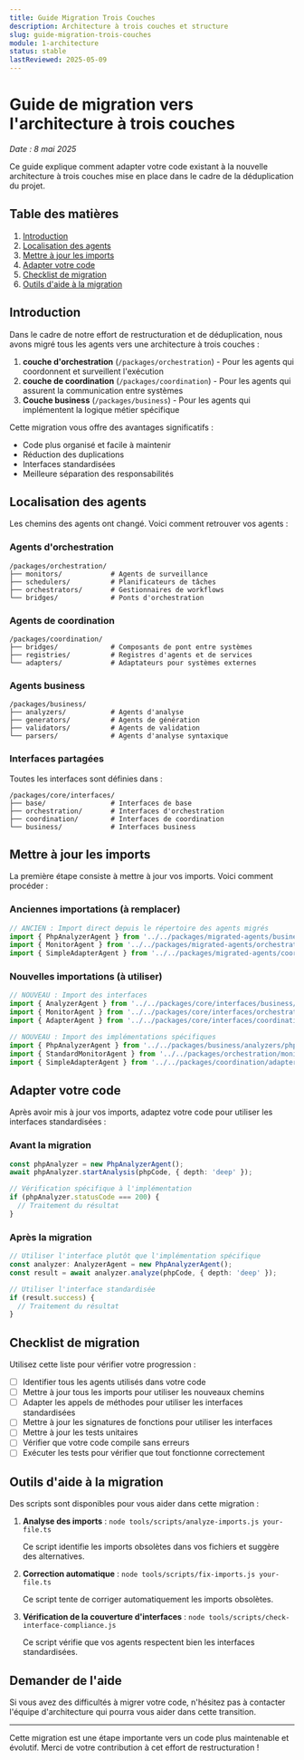 ```yaml
---
title: Guide Migration Trois Couches
description: Architecture à trois couches et structure
slug: guide-migration-trois-couches
module: 1-architecture
status: stable
lastReviewed: 2025-05-09
---
```


# Guide de migration vers l'architecture à trois couches


*Date : 8 mai 2025*

Ce guide explique comment adapter votre code existant à la nouvelle architecture à trois couches mise en place dans le cadre de la déduplication du projet.

## Table des matières


1. [Introduction](#introduction)
2. [Localisation des agents](#localisation-des-agents)
3. [Mettre à jour les imports](#mettre-à-jour-les-imports)
4. [Adapter votre code](#adapter-votre-code)
5. [Checklist de migration](#checklist-de-migration)
6. [Outils d'aide à la migration](#outils-daide-à-la-migration)

## Introduction


Dans le cadre de notre effort de restructuration et de déduplication, nous avons migré tous les agents vers une architecture à trois couches :

1. **couche d'orchestration** (`/packages/orchestration`) - Pour les agents qui coordonnent et surveillent l'exécution
2. **couche de coordination** (`/packages/coordination`) - Pour les agents qui assurent la communication entre systèmes
3. **Couche business** (`/packages/business`) - Pour les agents qui implémentent la logique métier spécifique

Cette migration vous offre des avantages significatifs :
- Code plus organisé et facile à maintenir
- Réduction des duplications
- Interfaces standardisées
- Meilleure séparation des responsabilités

## Localisation des agents


Les chemins des agents ont changé. Voici comment retrouver vos agents :

### Agents d'orchestration


```
/packages/orchestration/
├── monitors/            # Agents de surveillance
├── schedulers/          # Planificateurs de tâches
├── orchestrators/       # Gestionnaires de workflows
└── bridges/             # Ponts d'orchestration
```

### Agents de coordination


```
/packages/coordination/
├── bridges/             # Composants de pont entre systèmes
├── registries/          # Registres d'agents et de services
└── adapters/            # Adaptateurs pour systèmes externes
```

### Agents business


```
/packages/business/
├── analyzers/           # Agents d'analyse
├── generators/          # Agents de génération
├── validators/          # Agents de validation
└── parsers/             # Agents d'analyse syntaxique
```

### Interfaces partagées


Toutes les interfaces sont définies dans :

```
/packages/core/interfaces/
├── base/                # Interfaces de base
├── orchestration/       # Interfaces d'orchestration
├── coordination/        # Interfaces de coordination
└── business/            # Interfaces business
```

## Mettre à jour les imports


La première étape consiste à mettre à jour vos imports. Voici comment procéder :

### Anciennes importations (à remplacer)


```typescript
// ANCIEN : Import direct depuis le répertoire des agents migrés
import { PhpAnalyzerAgent } from '../../packages/migrated-agents/business/php-analyzer-agent';
import { MonitorAgent } from '../../packages/migrated-agents/orchestration/monitor-agent-3a930372';
import { SimpleAdapterAgent } from '../../packages/migrated-agents/coordination/adapter-agent';
```

### Nouvelles importations (à utiliser)


```typescript
// NOUVEAU : Import des interfaces
import { AnalyzerAgent } from '../../packages/core/interfaces/business/analyzer-agent';
import { MonitorAgent } from '../../packages/core/interfaces/orchestration/monitor-agent';
import { AdapterAgent } from '../../packages/core/interfaces/coordination/adapter-agent';

// NOUVEAU : Import des implémentations spécifiques
import { PhpAnalyzerAgent } from '../../packages/business/analyzers/php-analyzer-agent';
import { StandardMonitorAgent } from '../../packages/orchestration/monitors/standard-monitor-agent';
import { SimpleAdapterAgent } from '../../packages/coordination/adapters/simple-adapter-agent';
```

## Adapter votre code


Après avoir mis à jour vos imports, adaptez votre code pour utiliser les interfaces standardisées :

### Avant la migration


```typescript
const phpAnalyzer = new PhpAnalyzerAgent();
await phpAnalyzer.startAnalysis(phpCode, { depth: 'deep' });

// Vérification spécifique à l'implémentation
if (phpAnalyzer.statusCode === 200) {
  // Traitement du résultat
}
```

### Après la migration


```typescript
// Utiliser l'interface plutôt que l'implémentation spécifique
const analyzer: AnalyzerAgent = new PhpAnalyzerAgent();
const result = await analyzer.analyze(phpCode, { depth: 'deep' });

// Utiliser l'interface standardisée
if (result.success) {
  // Traitement du résultat
}
```

## Checklist de migration


Utilisez cette liste pour vérifier votre progression :

- [ ] Identifier tous les agents utilisés dans votre code
- [ ] Mettre à jour tous les imports pour utiliser les nouveaux chemins
- [ ] Adapter les appels de méthodes pour utiliser les interfaces standardisées
- [ ] Mettre à jour les signatures de fonctions pour utiliser les interfaces
- [ ] Mettre à jour les tests unitaires
- [ ] Vérifier que votre code compile sans erreurs
- [ ] Exécuter les tests pour vérifier que tout fonctionne correctement

## Outils d'aide à la migration


Des scripts sont disponibles pour vous aider dans cette migration :

1. **Analyse des imports** : `node tools/scripts/analyze-imports.js your-file.ts`

   Ce script identifie les imports obsolètes dans vos fichiers et suggère des alternatives.

2. **Correction automatique** : `node tools/scripts/fix-imports.js your-file.ts`

   Ce script tente de corriger automatiquement les imports obsolètes.

3. **Vérification de la couverture d'interfaces** : `node tools/scripts/check-interface-compliance.js`

   Ce script vérifie que vos agents respectent bien les interfaces standardisées.

## Demander de l'aide


Si vous avez des difficultés à migrer votre code, n'hésitez pas à contacter l'équipe d'architecture qui pourra vous aider dans cette transition.

---

Cette migration est une étape importante vers un code plus maintenable et évolutif. Merci de votre contribution à cet effort de restructuration !

